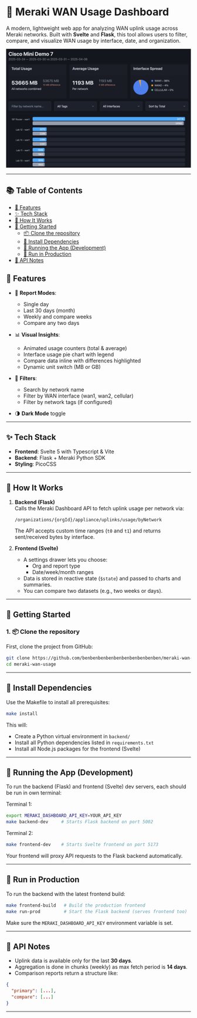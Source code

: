 # 📡 Meraki WAN Usage Dashboard

A modern, lightweight web app for analyzing WAN uplink usage across Meraki networks. Built with **Svelte** and **Flask**, this tool allows users to filter, compare, and visualize WAN usage by interface, date, and organization.

![Dashboard](dashboard.png)

---

## 📚 Table of Contents

- [🚀 Features](#-features)
- [✨ Tech Stack](#-tech-stack)
- [🧠 How It Works](#-how-it-works)
- [🚀 Getting Started](#-getting-started)
  - [📦 Clone the repository](#-clone-the-repository)
  - [🔧 Install Dependencies](#-install-dependencies)
  - [🧪 Running the App (Development)](#-running-the-app-development)
  - [🚢 Run in Production](#-run-in-production)
- [📄 API Notes](#-api-notes)

## 🚀 Features

- 📅 **Report Modes**:

  - Single day
  - Last 30 days (month)
  - Weekly and compare weeks
  - Compare any two days

- 📊 **Visual Insights**:

  - Animated usage counters (total & average)
  - Interface usage pie chart with legend
  - Compare data inline with differences highlighted
  - Dynamic unit switch (MB or GB)

- 📁 **Filters**:

  - Search by network name
  - Filter by WAN interface (wan1, wan2, cellular)
  - Filter by network tags (if configured)

- 🌗 **Dark Mode** toggle

---

## ✨ Tech Stack

- **Frontend**: Svelte 5 with Typescript & Vite
- **Backend**: Flask + Meraki Python SDK
- **Styling**: PicoCSS

---

## 🧠 How It Works

1. **Backend (Flask)**  
   Calls the Meraki Dashboard API to fetch uplink usage per network via:

   ```
   /organizations/{orgId}/appliance/uplinks/usage/byNetwork
   ```

   The API accepts custom time ranges (`t0` and `t1`) and returns sent/received bytes by interface.

2. **Frontend (Svelte)**
   - A settings drawer lets you choose:
     - Org and report type
     - Date/week/month ranges
   - Data is stored in reactive state (`$state`) and passed to charts and summaries.
   - You can compare two datasets (e.g., two weeks or days).

---

## 🚀 Getting Started

### 1. 📦 Clone the repository

First, clone the project from GitHub:

```bash
git clone https://github.com/benbenbenbenbenbenbenbenbenben/meraki-wan-usage.git
cd meraki-wan-usage
```

---

## 🔧 Install Dependencies

Use the Makefile to install all prerequisites:

```bash
make install
```

This will:

- Create a Python virtual environment in `backend/`
- Install all Python dependencies listed in `requirements.txt`
- Install all Node.js packages for the frontend (Svelte)

---

## 🧪 Running the App (Development)

To run the backend (Flask) and frontend (Svelte) dev servers, each should be run in own terminal:

Terminal 1:

```bash
export MERAKI_DASHBOARD_API_KEY=YOUR_API_KEY
make backend-dev     # Starts Flask backend on port 5002
```

Terminal 2:

```bash
make frontend-dev    # Starts Svelte frontend on port 5173
```

Your frontend will proxy API requests to the Flask backend automatically.

---

## 🚢 Run in Production

To run the backend with the latest frontend build:

```bash
make frontend-build   # Build the production frontend
make run-prod         # Start the Flask backend (serves frontend too)
```

Make sure the `MERAKI_DASHBOARD_API_KEY` environment variable is set.

---

## 📄 API Notes

- Uplink data is available only for the last **30 days**.
- Aggregation is done in chunks (weekly) as max fetch period is **14 days**.
- Comparison reports return a structure like:

```json
{
  "primary": [...],
  "compare": [...]
}
```

---
